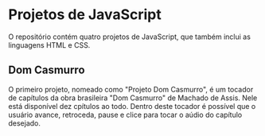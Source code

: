 # Projetos de JavaScript
O repositório contém quatro projetos de JavaScript, que também inclui as linguagens HTML e CSS.
## Dom Casmurro
O primeiro projeto, nomeado como "Projeto Dom Casmurro", é um tocador de capítulos da obra brasileira "Dom Casmurro" de Machado de Assis.
Nele está disponível dez cpítulos ao todo. Dentro deste tocador é possível que o usuário avance, retroceda, pause e clice para tocar o aúdio do capítulo desejado.
